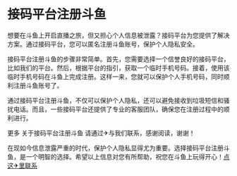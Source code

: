 # 接码平台注册斗鱼

想要在斗鱼上开启直播之旅，但又担心个人信息被泄露？接码平台为您提供了解决方案。通过接码平台，您可以匿名注册斗鱼账号，保护个人隐私安全。

接码平台注册斗鱼的步骤非常简单。首先，您需要选择一个信誉良好的接码平台，比如我们的平台。然后，根据平台的指引，获取一个临时手机号码。接着，使用该临时手机号码在斗鱼上完成注册。这样一来，您就可以保护个人手机号码，同时顺利注册斗鱼账号了。

通过接码平台注册斗鱼，不仅可以保护个人隐私，还可以避免接收到垃圾短信和骚扰电话。而且，一些接码平台还提供了专业的客服团队，确保您在注册过程中的顺利进行。

更多 关于接码平台注册斗鱼 请通过✈与我们联系，感谢阅读，谢谢！

在现如今信息泄露严重的时代，保护个人隐私显得尤为重要。选择接码平台注册斗鱼，是一个明智的选择。希望以上信息对您有所帮助，祝您在斗鱼上玩得开心！[点这✈里联系](https://w.k02.cc)
